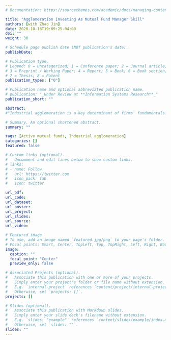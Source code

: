 ```yaml
---
# Documentation: https://sourcethemes.com/academic/docs/managing-content/

title: "Agglomeration Investing As Mutual Fund Manager Skill"
authors: [with Zhao Jin]
date: 2020-10-16T19:09:25-04:00
doi: ""
weight: 30

# Schedule page publish date (NOT publication's date).
publishDate: 

# Publication type.
# Legend: 0 = Uncategorized; 1 = Conference paper; 2 = Journal article;
# 3 = Preprint / Working Paper; 4 = Report; 5 = Book; 6 = Book section;
# 7 = Thesis; 8 = Patent
publication_types: ["0"]

# Publication name and optional abbreviated publication name.
# publication: "_Under Review at **Information Systems Research**_"
publication_short: ""

abstract: 
#"Industrial agglomeration is a key determinant of firms' fundamentals. We show that some skilled mutual fund managers exploit the benefits of agglomeration of their holdings firms. Specifically, we propose a measure, agglomeration investing skill (AIS), to identify active funds that tilt their #portfolio weights to public firms whose headquarters are located in the agglomeration clusters. We find that funds in the top quintile of AIS significantly outperform those in the bottom quintile by 1.5 per year. Those high AIS funds tend to overweight multiple clusters with a long distance #from each other, suggesting that their outperformance is not due to informational advantages related to funds' geographical connections with the clusters. We also show that the industry concentration of funds' stock holdings cannot explain our results."

# Summary. An optional shortened abstract.
summary: "" 

tags: [Active mutual funds, Industrial agglomeration]
categories: []
featured: false

# Custom links (optional).
#   Uncomment and edit lines below to show custom links.
# links:
# - name: Follow
#   url: https://twitter.com
#   icon_pack: fab
#   icon: twitter

url_pdf:
url_code:
url_dataset:
url_poster:
url_project:
url_slides:
url_source:
url_video:

# Featured image
# To use, add an image named `featured.jpg/png` to your page's folder. 
# Focal points: Smart, Center, TopLeft, Top, TopRight, Left, Right, BottomLeft, Bottom, BottomRight.
image:
  caption: ""
  focal_point: "Center"
  preview_only: false

# Associated Projects (optional).
#   Associate this publication with one or more of your projects.
#   Simply enter your project's folder or file name without extension.
#   E.g. `internal-project` references `content/project/internal-project/index.md`.
#   Otherwise, set `projects: []`.
projects: []

# Slides (optional).
#   Associate this publication with Markdown slides.
#   Simply enter your slide deck's filename without extension.
#   E.g. `slides: "example"` references `content/slides/example/index.md`.
#   Otherwise, set `slides: ""`.
slides: ""
---
```

